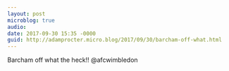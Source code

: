 ```yaml
---
layout: post
microblog: true
audio: 
date: 2017-09-30 15:35 -0000
guid: http://adamprocter.micro.blog/2017/09/30/barcham-off-what.html
---
```

Barcham off what the heck!! @afcwimbledon
